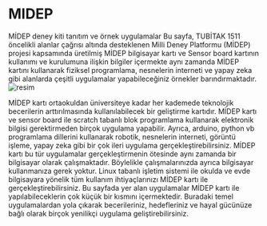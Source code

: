 # MIDEP
MİDEP deney kiti tanıtım ve örnek uygulamalar
Bu sayfa, TUBİTAK 1511 öncelikli alanlar çağrısı altında desteklenen Milli Deney Platformu (MİDEP) projesi kapsamında üretilmiş MİDEP bilgisayar kartı ve Sensor board kartının kullanımı ve kurulumuna ilişkin bilgiler içermekte aynı zamanda MİDEP kartını kullanarak fiziksel programlama, nesnelerin interneti ve yapay zeka gibi alanlarda çeşitli uygulamalar yapabileceğiniz örnekler barındırmaktadır.
![resim](https://user-images.githubusercontent.com/44734477/182598401-5d2404d0-2b1e-4eae-87cd-7a33cab08ad5.png)

MİDEP kartı ortaokuldan üniversiteye kadar her kademede teknolojik becerilerin arttırılmasında kullanılabilecek bir geliştirme kartıdır. MİDEP kartı ve sensor board ile scratch tabanlı blok programlama kullanarak elektronik bilgisi gerektirmeden birçok uygulama yapabilir. Ayrıca, arduino, python vb programlama dillerini kullanarak robotik, nesnelerin interneti, görüntü işleme, yapay zeka gibi bir çok ileri uygulama gerçekleştirebilirsiniz. MİDEP kartı bu tür uygulamalar gerçekleştirmenin ötesinde aynı zamanda bir bilgisayar olarak çalışmaktadır. Böylelikle çalışmalarınızda ayrıca bilgisayar kullanmanıza gerek yoktur. Linux tabanlı işletim sistemi ile okulda ve evde bilgisayara yönelik tüm kullanım ihtiyaçlarınızı MİDEP kartı ile gerçekleştirebilirsiniz.
Bu sayfada yer alan uygulamalar MİDEP kartı ile yapılabileceklerin çok küçük bir kısmını içermektedir. Buradaki temel uygulamalardan yola çıkarak becerileriniz, hedefleriniz ve hayal gücünüze bağlı olarak birçok yenilikçi uygulama geliştirebilirsiniz.
